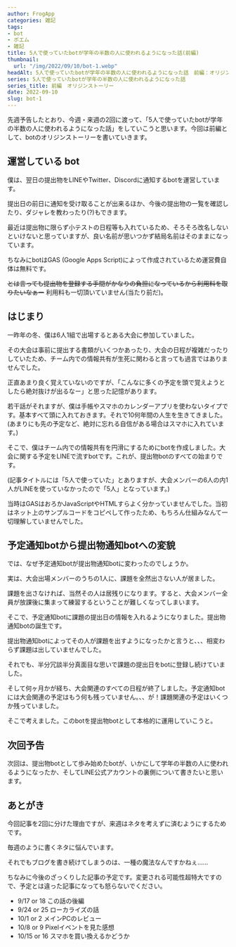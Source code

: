 ```yaml
---
author: FrogApp
categories: 雑記
tags:
- bot
- ポエム
- 雑記
title: 5人で使っていたbotが学年の半数の人に使われるようになった話(前編)
thumbnail:
  url: "/img/2022/09/10/bot-1.webp"
headAlt: 5人で使っていたbotが学年の半数の人に使われるようになった話　前編：オリジンストーリー
series: 5人で使っていたbotが学年の半数の人に使われるようになった話
series_title: 前編　オリジンストーリー
date: 2022-09-10
slug: bot-1
---
```


先週予告したとおり、今週・来週の2回に渡って、「5人で使っていたbotが学年の半数の人に使われるようになった話」をしていこうと思います。今回は前編として、botのオリジンストーリーを書いていきます。

## 運営している bot

僕は、翌日の提出物をLINEやTwitter、Discordに通知するbotを運営しています。

提出日の前日に通知を受け取ることが出来るほか、今後の提出物の一覧を確認したり、ダジャレを教わったり(?)もできます。

最近は提出物に限らず小テストの日程等も入れているため、そろそろ改名しないといけないと思っていますが、良い名前が思いつかず結局名前はそのままになっています。

ちなみにbotはGAS (Google Apps Script)によって作成されているため運営費自体は無料です。

~~とは言っても提出物を登録する手間がかなりの負担になっているから利用料を取りたいなぁー~~ 利用料も一切頂いていません(当たり前だ)。

## はじまり

一昨年の冬、僕は6人1組で出場するとある大会に参加していました。

その大会は事前に提出する書類がいくつかあったり、大会の日程が複雑だったりしていたため、チーム内での情報共有が生死に関わると言っても過言ではありませんでした。

正直あまり良く覚えていないのですが、「こんなに多くの予定を頭で覚えようとしたら絶対抜けが出るなー」と思った記憶があります。

若干話がそれますが、僕は手帳やスマホのカレンダーアプリを使わないタイプです。基本すべて頭に入れておきます。それで10何年間の人生を生きてきました。<br>(あまりにも先の予定など、絶対に忘れる自信がある場合はスマホに入れています。)

そこで、僕はチーム内での情報共有を円滑にするためにbotを作成しました。大会に関する予定をLINEで流すbotです。これが、提出物botのすべての始まりです。

(記事タイトルには「5人で使っていた」とありますが、大会メンバーの6人の内1人がLINEを使っていなかったので「5人」となっています。)

当時はGASはおろかJavaScriptやHTMLすらよく分かっていませんでした。当初はネット上のサンプルコードをコピペして作ったため、もちろん仕組みなんて一切理解していませんでした。

## 予定通知botから提出物通知botへの変貌

では、なぜ予定通知botが提出物通知botに変わったのでしょうか。

実は、大会出場メンバーのうちの1人に、課題を全然出さない人が居ました。

課題を出さなければ、当然その人は居残りになります。すると、大会メンバー全員が放課後に集まって練習するということが難しくなってしまいます。

そこで、予定通知botに課題の提出日の情報を入れるようになりました。提出物通知botの誕生です。

提出物通知botによってその人が課題を出すようになったかと言うと、、、相変わらず課題は出していませんでした。

それでも、半分冗談半分真面目な思いで課題の提出日をbotに登録し続けていました。

そして何ヶ月かが経ち、大会関連のすべての日程が終了しました。予定通知botには大会関連の予定はもう何も残っていません。、、が！課題関連の予定はいくつか残っていました。

そこで考えました。このbotを提出物botとして本格的に運用していこうと。

## 次回予告

次回は、提出物botとして歩み始めたbotが、いかにして学年の半数の人に使われるようになったか、そしてLINE公式アカウントの裏側について書きたいと思います。

## あとがき

今回記事を2回に分けた理由ですが、来週はネタを考えずに済むようにするためです。

毎週のように書くネタに悩んでいます。

それでもブログを書き続けてしまうのは、一種の魔法なんですかねぇ……

ちなみに今後のざっくりした記事の予定です。変更される可能性超特大ですので、予定とは違った記事になっても怒らないでください。

- 9/17 or 18 この話の後編
- 9/24 or 25 ローカライズの話
- 10/1 or 2 メインPCのレビュー
- 10/8 or 9 Pixelイベントを見た感想
- 10/15 or 16 スマホを買い換えるかどうか
